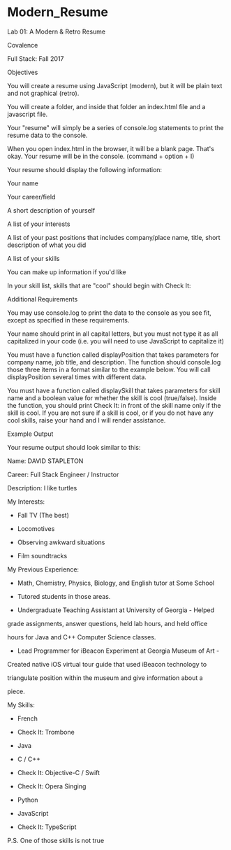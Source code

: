 # Modern_Resume

Lab 01: A Modern & Retro Resume

Covalence

Full Stack: Fall 2017

Objectives

You will create a resume using JavaScript (modern), but it will be plain text and not graphical (retro).

You will create a folder, and inside that folder an index.html file and a javascript file.

Your "resume" will simply be a series of console.log statements to print the resume data to the console.

When you open index.html in the browser, it will be a blank page. That's okay. Your resume will be in the console. (command + option + I)

Your resume should display the following information:

Your name

Your career/field

A short description of yourself

A list of your interests

A list of your past positions that includes company/place name, title, short description of what you did

A list of your skills

You can make up information if you'd like

In your skill list, skills that are "cool" should begin with Check It:

Additional Requirements

You may use console.log to print the data to the console as you see fit, except as specified in these requirements.

Your name should print in all capital letters, but you must not type it as all capitalized in your code (i.e. you will need to use JavaScript to capitalize it)

You must have a function called displayPosition that takes parameters for company name, job title, and description. The function should console.log those three items in a format similar to the example below. You will call displayPosition several times with different data.

You must have a function called displaySkill that takes parameters for skill name and a boolean value for whether the skill is cool (true/false). Inside the function, you should print Check It: in front of the skill name only if the skill is cool. If you are not sure if a skill is cool, or if you do not have any cool skills, raise your hand and I will render assistance.

Example Output

Your resume output should look similar to this:


Name: DAVID STAPLETON

Career: Full Stack Engineer / Instructor

Description: I like turtles

My Interests:

* Fall TV (The best)

* Locomotives

* Observing awkward situations

* Film soundtracks

My Previous Experience:

* Math, Chemistry, Physics, Biology, and English tutor at Some School

- Tutored students in those areas.

* Undergraduate Teaching Assistant at University of Georgia - Helped

grade assignments, answer questions, held lab hours, and held office

hours for Java and C++ Computer Science classes.

* Lead Programmer for iBeacon Experiment at Georgia Museum of Art -

Created native iOS virtual tour guide that used iBeacon technology to

triangulate position within the museum and give information about a

piece.

My Skills:

* French

* Check It: Trombone

* Java

* C / C++

* Check It: Objective-C / Swift

* Check It: Opera Singing

* Python

* JavaScript

* Check It: TypeScript

P.S. One of those skills is not true
